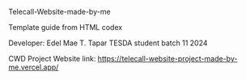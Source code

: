 Telecall-Website-made-by-me

Template guide from HTML codex

Developer: Edel Mae T. Tapar
TESDA student batch 11 2024

CWD Project Website link: https://telecall-website-project-made-by-me.vercel.app/
